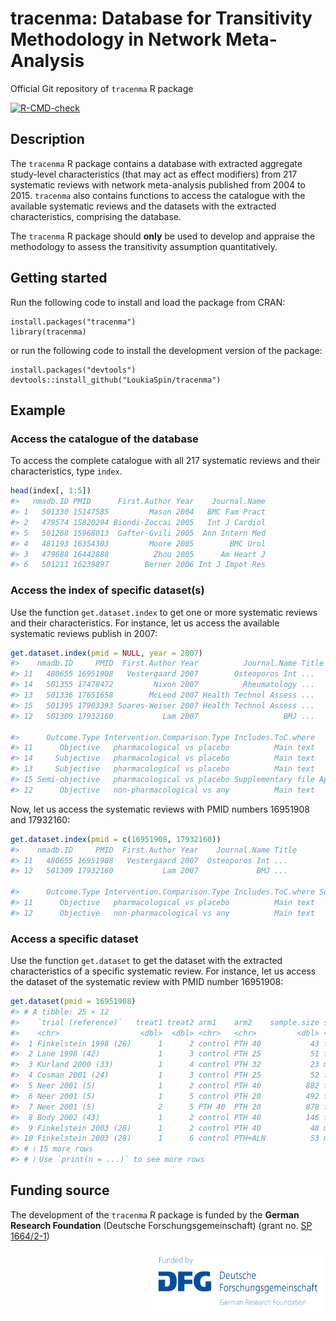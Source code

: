 # tracenma: Database for Transitivity Methodology in Network Meta-Analysis  

Official Git repository of `tracenma` R package

<!-- badges: start -->
[![R-CMD-check](https://github.com/LoukiaSpin/tracenma/actions/workflows/R-CMD-check.yaml/badge.svg?branch=main)](https://github.com/LoukiaSpin/tracenma/actions/workflows/R-CMD-check.yaml)
<!-- badges: end -->

## Description 

The `tracenma` R package contains a database with extracted aggregate 
study-level characteristics (that may act as effect modifiers) from 217 
systematic reviews with network meta-analysis published from 2004 to 2015. 
`tracenma` also contains functions to access the catalogue with the available 
systematic reviews and the datasets with the extracted characteristics, 
comprising the database.

The `tracenma` R package should **only** be used to develop and appraise the 
methodology to assess the transitivity assumption quantitatively.

## Getting started

Run the following code to install and load the package from CRAN:

    install.packages("tracenma")
    library(tracenma)

or run the following code to install the development version of the package:

    install.packages("devtools")
    devtools::install_github("LoukiaSpin/tracenma")

## Example

### Access the catalogue of the database

To access the complete catalogue with all 217 systematic reviews and their 
characteristics, type `index`. 

``` r
head(index[, 1:5])
#>   nmadb.ID PMID      First.Author Year    Journal.Name 
#> 1   501330 15147585         Mason 2004   BMC Fam Pract
#> 2   479574 15820294 Biondi-Zoccai 2005   Int J Cardiol
#> 5   501268 15968013  Gafter-Gvili 2005  Ann Intern Med
#> 4   481193 16354303         Moore 2005        BMC Urol
#> 3   479688 16442888          Zhou 2005      Am Heart J
#> 6   501211 16239897        Berner 2006 Int J Impot Res
```

### Access the index of specific dataset(s)

Use the function `get.dataset.index` to get one or more  systematic reviews and 
their characteristics. For instance, let us access the available systematic 
reviews publish in 2007:

``` r
get.dataset.index(pmid = NULL, year = 2007)
#>    nmadb.ID     PMID  First.Author Year          Journal.Name Title
#> 11   480655 16951908   Vestergaard 2007        Osteoporos Int ...
#> 14   501355 17478472         Nixon 2007          Rheumatology ...
#> 13   501336 17651658        McLeod 2007 Health Technol Assess ...
#> 15   501395 17903393 Soares-Weiser 2007 Health Technol Assess ...
#> 12   501309 17932160           Lam 2007                   BMJ ...
                                                                                                                                                    
#>      Outcome.Type Intervention.Comparison.Type Includes.ToC.where            Source.ToC
#> 11      Objective   pharmacological vs placebo          Main text               Table 1
#> 14     Subjective   pharmacological vs placebo          Main text               Table 1
#> 13     Subjective   pharmacological vs placebo          Main text          Table 2 to 4
#> 15 Semi-objective   pharmacological vs placebo Supplementary file Appendix Tables 5 & 6
#> 12      Objective   non-pharmacological vs any          Main text               Table 1
```

Now, let us access the systematic reviews with PMID numbers 16951908 and 17932160:

``` r
get.dataset.index(pmid = c(16951908, 17932160))
#>    nmadb.ID     PMID  First.Author Year    Journal.Name Title
#> 11   480655 16951908   Vestergaard 2007  Osteoporos Int ...
#> 12   501309 17932160           Lam 2007             BMJ ...
                                                                                                                                                    
#>      Outcome.Type Intervention.Comparison.Type Includes.ToC.where Source.ToC
#> 11      Objective   pharmacological vs placebo          Main text    Table 1
#> 12      Objective   non-pharmacological vs any          Main text    Table 1
```

### Access a specific dataset

Use the function `get.dataset` to get the dataset with the extracted 
characteristics of a specific systematic review. For instance, let us access the 
dataset of the systematic review with PMID number 16951908:

``` r
get.dataset(pmid = 16951908)
#> # A tibble: 25 × 12
#>    `trial (reference)`   treat1 treat2 arm1    arm2    sample.size sex    h.rPTH calcium vitamin.D duration quality
#>    <chr>                  <dbl>  <dbl> <chr>   <chr>         <dbl> <chr>  <chr>    <dbl>     <dbl>    <dbl>   <dbl>
#>  1 Finkelstein 1998 (26)      1      2 control PTH 40           43 female 1-34        NA        NA       12       2
#>  2 Lane 1998 (42)             1      3 control PTH 25           51 female 1-34      1500       800       12       3
#>  3 Kurland 2000 (33)          1      4 control PTH 32           23 male   1-34      1500       400       18       3
#>  4 Cosman 2001 (24)           1      3 control PTH 25           52 female 1-34      1500       800       36       3
#>  5 Neer 2001 (5)              1      2 control PTH 40          882 female 1-34      1000       400       21       3
#>  6 Neer 2001 (5)              1      5 control PTH 20          492 female 1-34      1000       400       21       3
#>  7 Neer 2001 (5)              2      5 PTH 40  PTH 20          878 female 1-34      1000       400       21       3
#>  8 Body 2002 (43)             1      2 control PTH 40          146 female 1-34      1000       400       12       4
#>  9 Finkelstein 2003 (28)      1      2 control PTH 40           48 male   1-34      1000       400       30       3
#> 10 Finkelstein 2003 (28)      1      6 control PTH+ALN          53 male   1-34      1000       400       30       3
#> # ℹ 15 more rows
#> # ℹ Use `print(n = ...)` to see more rows
``` 

## Funding source

The development of the `tracenma` R package is funded by the **German Research Foundation** (Deutsche Forschungsgemeinschaft) (grant no. [SP 1664/2-1](https://gepris.dfg.de/gepris/projekt/462260733)) <div style="text-align: right"> <img src="man/figures/dfg_logo_schriftzug_blau_foerderung_en.png" width="280" height="100" align="right"></div>
